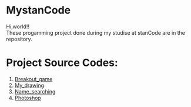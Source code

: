 # MystanCode
Hi,world!!\
These progamming project done during my studise at stanCode are in the repository.

# Project Source Codes:
1. [Breakout_game](https://github.com/Ocean-chou/MystanCode/blob/main/SC101-Projects/breakout_game/breakout.py)
2. [My_drawing](https://github.com/Ocean-chou/MystanCode/blob/main/SC101-Projects/my_drawing/my_drawing.py)
3. [Name_searching](https://github.com/Ocean-chou/MystanCode/blob/main/SC101-Projects/name_searching/babygraphics.py)
4. [Photoshop](https://github.com/Ocean-chou/MystanCode/blob/main/SC101-Projects/photoshop/stanCodoshop.py)
